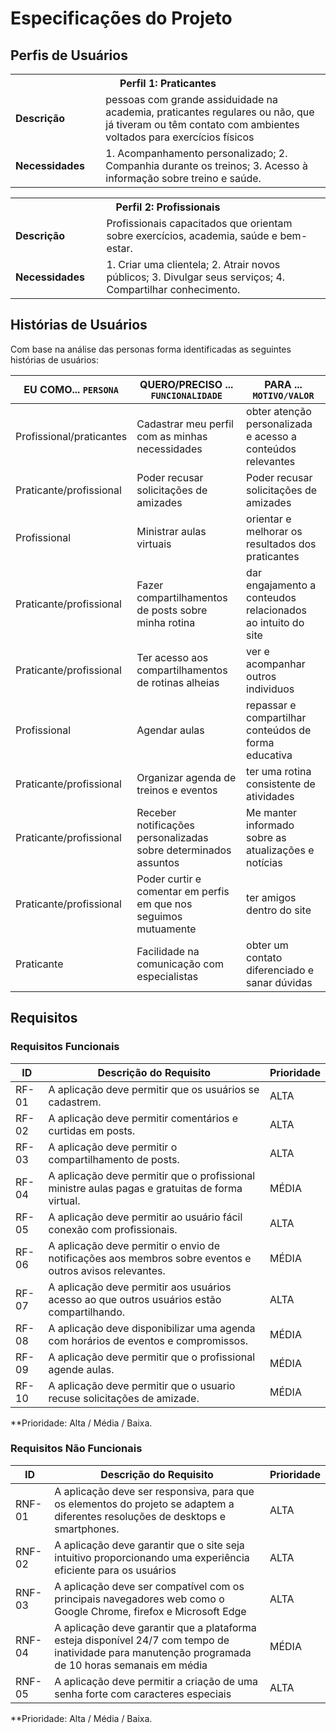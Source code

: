 # Especificações do Projeto

## Perfis de Usuários

<table>
<tbody>
<tr>
<th colspan="2">Perfil 1: Praticantes </th>
</tr>
<tr>
<td width="150px"><b>Descrição</b></td>
<td width="600px">
pessoas com grande assiduidade na academia, praticantes regulares ou não, que já tiveram ou têm contato com ambientes voltados para exercícios físicos

</td>
</tr>
<tr>
<td><b>Necessidades</b></td>
<td>
1. Acompanhamento personalizado;
2. Companhia durante os treinos;
3. Acesso à informação sobre treino e saúde.
</td>
</tr>
</tbody>
</table>

<table>
<tbody>
<tr>
<th colspan="2">Perfil 2: Profissionais</th>
</tr>
<tr>
<td width="150px"><b>Descrição</b></td>
<td width="600px">
Profissionais capacitados que orientam sobre exercícios, academia, saúde e bem-estar.

</td>
</tr>
<tr>
<td><b>Necessidades</b></td>
<td>
1. Criar uma clientela;
2. Atrair novos públicos;
3. Divulgar seus serviços;
4. Compartilhar conhecimento.
</td>
</tr>
</tbody>
</table>


## Histórias de Usuários

Com base na análise das personas forma identificadas as seguintes histórias de usuários:

|EU COMO... `PERSONA`| QUERO/PRECISO ... `FUNCIONALIDADE`                                             |PARA ... `MOTIVO/VALOR`                 |
|--------------------|--------------------------------------------------------------------------------|----------------------------------------|
|Profissional/praticantes | Cadastrar meu perfil com as minhas necessidades  | obter atenção personalizada e acesso a conteúdos relevantes |
|Praticante/profissional | Poder recusar solicitações de amizades  | Poder recusar solicitações de amizades | 
|Profissional| Ministrar aulas virtuais  | orientar e melhorar os resultados dos praticantes   |
|Praticante/profissional | Fazer compartilhamentos de posts sobre minha rotina  | dar engajamento a conteudos relacionados ao intuito do site  |
|Praticante/profissional | Ter acesso aos compartilhamentos de rotinas alheias  | ver e acompanhar outros individuos |
|Profissional | Agendar aulas| repassar e compartilhar conteúdos de forma educativa |
|Praticante/profissional |Organizar agenda de treinos e eventos  | ter uma rotina consistente de atividades |
|Praticante/profissional | Receber notificações personalizadas sobre determinados assuntos    | Me manter informado sobre as atualizações e notícias|
|Praticante/profissional | Poder curtir e comentar em perfis em que nos seguimos mutuamente | ter amigos dentro do site |
|Praticante | Facilidade na comunicação com especialistas | obter um contato diferenciado e sanar dúvidas |

## Requisitos

### Requisitos Funcionais

|ID    | Descrição do Requisito  | Prioridade |
|------|-----------------------------------------|----|
|RF-01| A aplicação deve permitir que os usuários se cadastrem.   | ALTA | 
|RF-02| A aplicação deve permitir comentários e curtidas em posts.  | ALTA | 
|RF-03| A aplicação deve permitir o compartilhamento de posts. | ALTA |
|RF-04| A aplicação deve permitir que o profissional ministre aulas pagas e gratuitas de forma virtual. | MÉDIA |
|RF-05| A aplicação deve permitir ao usuário fácil conexão com profissionais. | ALTA |
|RF-06| A aplicação deve permitir o envio de  notificações aos membros sobre eventos e outros avisos relevantes.  | MÉDIA |
|RF-07| A aplicação deve permitir aos usuários acesso ao que outros usuários estão compartilhando.  | ALTA |
|RF-08| A aplicação deve disponibilizar uma agenda com horários de eventos e compromissos.  | MÉDIA |
|RF-09| A aplicação deve permitir que o profissional agende aulas.  | MÉDIA |
|RF-10| A aplicação deve permitir que o usuario recuse solicitações de amizade.  | MÉDIA |


**Prioridade: Alta / Média / Baixa.  

### Requisitos Não Funcionais

|ID     | Descrição do Requisito  |Prioridade |
|-------|-------------------------|----|
|RNF-01| A aplicação deve ser responsiva, para que os elementos do projeto se adaptem a diferentes resoluções de desktops e smartphones.  | ALTA | 
|RNF-02| A aplicação deve garantir que o site seja intuitivo proporcionando uma experiência eficiente para os usuários | ALTA | 
|RNF-03| A aplicação deve ser compatível com os principais navegadores web como o Google Chrome, firefox e Microsoft Edge | ALTA | 
|RNF-04| A aplicação deve garantir que a plataforma esteja disponível 24/7 com tempo de inatividade para manutenção programada de 10 horas semanais em média  | MÉDIA | 
|RNF-05| A aplicação deve permitir a criação de uma senha forte com caracteres especiais  | ALTA | 



**Prioridade: Alta / Média / Baixa.